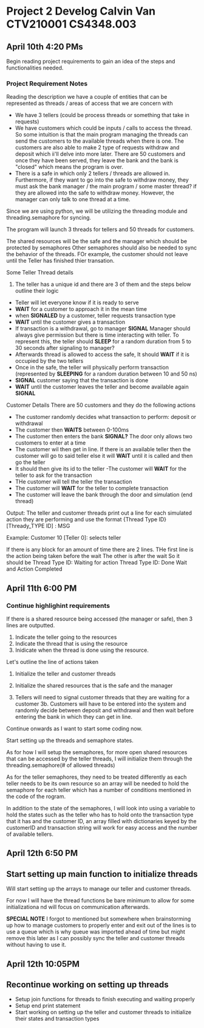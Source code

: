 # Project 2 Develog Calvin Van CTV210001 CS4348.003

## April 10th 4:20 PMs
Begin reading project requirements to gain an idea of the steps and functionalities needed.

### Project Requirement Notes
Reading the description we have a couple of entities that can be represented as threads / areas of access that we are concern with
- We have 3 tellers (could be process threads or something that take in requests)
- We have customers which could be inputs / calls to access the thread. So some intuition is that the main program managing the threads can send the customers to the available threads when there is one. The customers are also able to make 2 type of requests withdraw and deposit which ii'll delve into more later. There are 50 customers and once they have been served, they leave the bank and the bank is "closed" which means the program is over.
- There is a safe in which only 2 tellers / threads are allowed in. Furthermore, if they want to go into the safe to withdraw money, they must ask the bank manager / the main program / some master thread? if they are allowed into the safe to withdraw money. However, the manager can only talk to one thread at a time.

Since we are using python, we will be utilizing the threading module and threading.semaphore for syncing.

The program will launch 3 threads for tellers and 50 threads for customers.

The shared resources will be the safe and the manager which should be protected by semaphores Other semaphores should also be needed to sync the behavior of the threads. FOr example, the customer should not leave until the Teller has finished thier transation.

Some Teller Thread details
1.  The teller has a unique id and there are 3 of them and the steps below outline their logic
- Teller will let everyone know if it is ready to serve
- **WAIT** for a customer to approach it in the mean time
- when **SIGNALED** by a customer, teller requests transaction type
- **WAIT** until the customer gives a transaction
- If transaction is a withdrawal, go to manager **SIGNAL** Manager should always give permission but there is time interacting with teller. To represent this, the teller should **SLEEP** for a random duration from 5 to 30 seconds after signaling to manager?
- Afterwards thread is allowed to access the safe, It should **WAIT** if it is occupied by the two tellers
- Once in the safe, the teller will physically perform transaction (represented by **SLEEPING** for a random duration between 10 and 50 ns)
- **SIGNAL** customer saying that the transaction is done
- **WAIT** until the customer leaves the teller and become available again **SIGNAL**


Customer Details
There are 50 customers and they do the following actions
- The customer randomly decides what transaction to perform: deposit or withdrawal
- The customer then **WAITS** between 0-100ms
- The customer then enters the bank **SIGNAL?** The door only allows two customers to enter at a time
- The customer wil then get in line. If there is an available teller then the customer will go to said teller else it will **WAIT** until it is called and then go the teller
- It should then give its id to the teller
-The customer will **WAIT** for the teller to ask for the transaction
- THe customer will tell the teller the transaction
- The customer will **WAIT** for the teller to complete transaction
- The customer will leave the bank through the door and simulation (end thread)


Output:
The teller and customer threads print out a line for each simulated action they are performing and use the format
{Thread Type ID} [Thready_TYPE ID] : MSG

Example:
Customer 10 [Teller 0]: selects teller

If there is any block for an amount of time there are 2 lines.
THe first line is the action being taken before the wait
The other is after the wait
So it should be 
Thread Type ID: Waiting for action
Thread Type ID: Done Wait and Action Completed



## April 11th 6:00 PM
### Continue highlighint requirements

If there is a shared resource being accessed (the manager or safe), then 3 lines are outputted.

1. Indicate the teller going to the resources
2. Indicate the thread that is using the resource
3. Inidicate when the thread is done using the resource.

Let's outline the line of actions taken

1. Initialize the teller and customer threads
2. Initialize the shared resources that is the safe and the manager

3. Tellers will need to signal customer threads that they are waiting for a customer
3b. Customers will have to be entered into the system and randomly decide between deposit and withdrawal and then wait before entering the bank in which they can get in line.

Continue onwards as I want to start some coding now.

Start setting up the threads and semaphore states.

As for how I will setup the semaphores, for more open shared resources that can be accessed by the teller threads, I will initialize them through the threading.semaphore(# of allowed threads)

As for the teller semaphores, they need to be treated differently as each teller needs to be its own resource so an array will be needed to hold the semaphore for each teller which has a number of conditions mentioned in the code of the rogram.


In addition to the state of the semaphores, I will look into using a variable to hold the states such as the teller who has to hold onto the transaction type that it has and the customer ID, an array filled with dictionaries keyed by the customerID and transaction string will work for easy access and the number of available tellers.


## April 12th 6:50 PM
## Start setting up main function to initialize threads
Will start setting up the arrays to manage our teller and customer threads.

For now I will have the thread functions be bare minimum to allow for some initializationa nd will focus on communication afterwards.


**SPECIAL NOTE** I forgot to mentioned but somewhere when brainstorming up how to manage customers to properly enter and exit out of the lines is to use a queue which is why queue was imported ahead of time but might remove this later as I can possibly sync the teller and customer threads without having to use it.

## April 12th 10:05PM 
## Recontinue working on setting up threads
- Setup join functions for threads to finish executing and waiting properly
- Setup end print statement
-  Start working on setting up the teller and customer threads to initialize their states and transaction types

